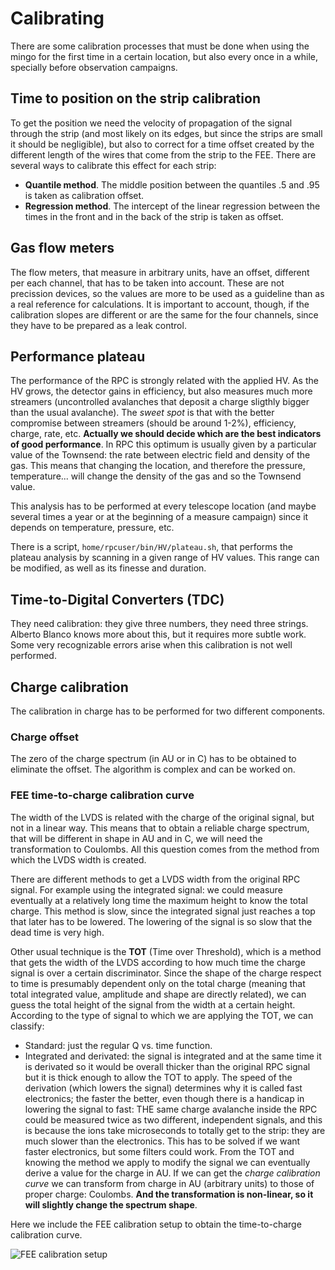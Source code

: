 # Calibrating
There are some calibration processes that must be done when using the mingo for the first time in a certain location, but also every once in a while, specially before observation campaigns.

## Time to position on the strip calibration
To get the position we need the velocity of propagation of the signal through the strip (and most likely on its edges, but since the strips are small it should be negligible), but also to correct for a time offset created by the different length of the wires that come from the strip to the FEE. There are several ways to calibrate this effect for each strip:
- **Quantile method**. The middle position between the quantiles .5 and .95 is taken as calibration offset.
- **Regression method**. The intercept of the linear regression between the times in the front and in the back of the strip is taken as offset.


## Gas flow meters
The flow meters, that measure in arbitrary units, have an offset, different per each channel, that has to be taken into account. These are not precission devices, so the values are more to be used as a guideline than as a real reference for calculations. It is important to account, though, if the calibration slopes are different or are the same for the four channels, since they have to be prepared as a leak control.

## Performance plateau
The performance of the RPC is strongly related with the applied HV. As the HV grows, the detector gains in efficiency, but also measures much more streamers (uncontrolled avalanches that deposit a charge sligthly bigger than the usual avalanche). The *sweet spot* is that with the better compromise between streamers (should be around 1-2%), efficiency, charge, rate, etc. **Actually we should decide which are the best indicators of good performance**. In RPC this optimum is usually given by a particular value of the Townsend: the rate between electric field and density of the gas. This means that changing the location, and therefore the pressure, temperature... will change the density of the gas and so the Townsend value.

This analysis has to be performed at every telescope location (and maybe several times a year or at the beginning of a measure campaign) since it depends on temperature, pressure, etc.

There is a script, `home/rpcuser/bin/HV/plateau.sh`, that performs the plateau analysis by scanning in a given range of HV values. This range can be modified, as well as its finesse and duration.

## Time-to-Digital Converters (TDC)
They need calibration: they give three numbers, they need three strings. Alberto Blanco knows more about this, but it requires more subtle work. Some very recognizable errors arise when this calibration is not well performed.

## Charge calibration
The calibration in charge has to be performed for two different components.

### Charge offset
The zero of the charge spectrum (in AU or in C) has to be obtained to eliminate the offset. The algorithm is complex and can be worked on.

### FEE time-to-charge calibration curve
The width of the LVDS is related with the charge of the original signal, but not in a linear way. This means that to obtain a reliable charge spectrum, that will be different in shape in AU and in C, we will need the transformation to Coulombs. All this question comes from the method from which the LVDS width is created.

There are different methods to get a LVDS width from the original RPC signal. For example using the integrated signal: we could measure eventually at a relatively long time the maximum height to know the total charge. This method is slow, since the integrated signal just reaches a top that later has to be lowered. The lowering of the signal is so slow that the dead time is very high.

Other usual technique is the **TOT** (Time over Threshold), which is a method that gets the width of the LVDS according to how much time the charge signal is over a certain discriminator. Since the shape of the charge respect to time is presumably dependent only on the total charge (meaning that total integrated value, amplitude and shape are directly related), we can guess the total height of the signal from the width at a certain height. According to the type of signal to which we are applying the TOT, we can classify:
- Standard: just the regular Q vs. time function.
- Integrated and derivated: the signal is integrated and at the same time it is derivated so it would be overall thicker than the original RPC signal but it is thick enough to allow the TOT to apply. The speed of the derivation (which lowers the signal) determines why it is called fast electronics; the faster the better, even though there is a handicap in lowering the signal to fast: THE same charge avalanche inside the RPC could be measured twice as two different, independent signals, and this is because the ions take microseconds to totally get to the strip: they are much slower than the electronics. This has to be solved if we want faster electronics, but some filters could work.
From the TOT and knowing the method we apply to modify the signal we can eventually derive a value for the charge in AU. If we can get the *charge calibration curve* we can transform from charge in AU (arbitrary units) to those of proper charge: Coulombs. **And the transformation is non-linear, so it will slightly change the spectrum shape**.

Here we include the FEE calibration setup to obtain the time-to-charge calibration curve.

![FEE calibration setup](https://github.com/cayesoneira/miniTRASGO-documentation/assets/93153458/c8b0de84-0890-4c57-9012-c443c591541c)
